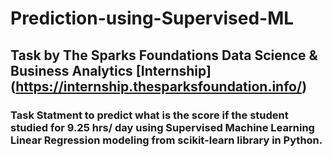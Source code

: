 # Prediction-using-Supervised-ML
## Task by The Sparks Foundations Data Science & Business Analytics [Internship] (https://internship.thesparksfoundation.info/)

### Task Statment to predict what is the score if the student studied for 9.25 hrs/ day using Supervised Machine Learning Linear Regression modeling from scikit-learn library in Python. 

